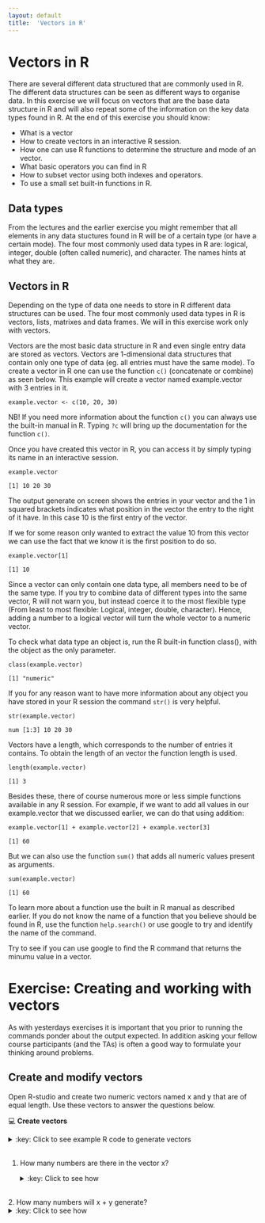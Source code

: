 ```yaml
---
layout: default
title:  'Vectors in R'
---
```

# Vectors in R

There are several different data structured that are commonly used in
R. The different data structures can be seen as different ways to
organise data. In this exercise we will focus on vectors that are the
base data structure in R and will also repeat some of the information
on the key data types found in R. At the end of this exercise you should
know:

-   What is a vector
-   How to create vectors in an interactive R session.
-   How one can use R functions to determine the structure and mode of an vector.
-   What basic operators you can find in R
-   How to subset vector using both indexes and operators.
-   To use a small set built-in functions in R.

## Data types<a id="orgheadline1"></a>

From the lectures and the earlier exercise you might remember that all elements in any data
stuctures found in R will be of a certain type (or have a certain
mode). The four most commonly used data types in R are: logical,
integer, double (often called numeric), and character. The names hints
at what they are.

## Vectors in R<a id="orgheadline2"></a>

Depending on the type of data one needs to store in R different data
structures can be used. The four most commonly used data types in R is
vectors, lists, matrixes and data frames. We will in this exercise
work only with vectors.

Vectors are the most basic data structure in R and even single entry
data are stored as vectors. Vectors are 1-dimensional data structures
that contain only one type of data (eg. all entries must have the same
mode). To create a vector in R one can use the function `c()`
(concatenate or combine) as seen below. This example will create a
vector named example.vector with 3 entries in it.

    example.vector <- c(10, 20, 30)

NB! If you need more information about the function `c()` you can always use
the built-in manual in R. Typing `?c` will bring up the
documentation for the function `c()`.

Once you have created this vector in R, you can access it by simply
typing its name in an interactive session.

    example.vector

    [1] 10 20 30

The output generate on screen shows the entries in your vector and the
1 in squared brackets indicates what position in the vector the entry
to the right of it have. In this case 10 is the first entry of the vector.

If we for some reason only wanted to extract the value 10 from this
vector we can use the fact that we know it is the first position to do
so.

    example.vector[1]

    [1] 10

Since a vector can only contain one data type, all members need to be
of the same type. If you try to combine data of different types into
the same vector, R will not warn you, but instead coerce it to the
most flexible type (From least to most flexible: Logical, integer,
double, character). Hence, adding a number to a logical vector
will turn the whole vector to a numeric vector.

To check what data type an object is, run the R built-in function
class(), with the object as the only parameter.

    class(example.vector)

    [1] "numeric"

If you for any reason want to have more information about any object
you have stored in your R session the command `str()` is very helpful.

    str(example.vector)

    num [1:3] 10 20 30

Vectors have a length, which corresponds to the number of entries it
contains. To obtain the length of an vector the function length is
used.

	length(example.vector)

	[1] 3


Besides these, there of course numerous more or less simple functions
available in any R session. For example, if we want to add all values
in our example.vector that we discussed earlier, we can do that using
addition:

    example.vector[1] + example.vector[2] + example.vector[3]

    [1] 60

But we can also use the function `sum()` that adds all numeric values
present as arguments.

    sum(example.vector)

    [1] 60

To learn more about a function use the built in R manual as described
earlier. If you do not know the name of a function that you believe
should be found in R, use the function `help.search()` or use google
to try and identify the name of the command.

Try to see if you can use google to find the R command that returns
the minumu value in a vector.

# Exercise: Creating and working with vectors<a id="orgheadline7"></a>

As with yesterdays exercises it is important that you prior to running
the commands ponder about the output expected. In addition asking your
fellow course participants (and the TAs) is often a good way to
formulate your thinking around problems.

## Create and modify vectors<a id="orgheadline5"></a>

Open R-studio and create two numeric vectors named x and y that are of
equal length. Use these vectors to answer the questions below.

:computer: **Create vectors**
<details>
<summary>:key: Click to see example R code to generate vectors</summary>
<pre>
x <- c(2, 4 ,7)
y <- c(1, 5, 11)
</pre>
</details>
<br>

1.  How many numbers are there in the vector x?
    <details>
	<summary>:key: Click to see how</summary>
	<pre>
    length(x)

	[1] 3
	</pre>
	</details>
<br>
2.  How many numbers will x + y generate?
    <details>
	<summary>:key: Click to see how</summary>
	<pre>
	length(x + y)

	[1] 3
	</pre>
	</details>
<br>
3.  What is the sum of all values in x?
    <details>
	<summary>:key: Click to see how</summary>
	<pre>
	sum(x)

	[1] 13
	</pre>
	</details>
<br>
4.  What is the sum of y times y?
     <details>
	<summary>:key: Click to see how</summary>
	<pre>
    sum(y*y)

	[1] 147
	</pre>
	</details>
<br>
5.  What do you get if you add x and y?
    <details>
	<summary>:key: Click to see how</summary>
	<pre>
    x + y

	[1]  3  9 18
	</pre>
	</details>
<br>
6.  Assign x times 2 to a new vector named z
     <details>
	<summary>:key: Click to see how</summary>
	<pre>
    z <- x * 2
	</pre>
	</details>
<br>
7.  How many numbers will z have, why?
    <details>
	<summary>:key: Click to see how</summary>
	<pre>
    length(z)

	[1] 3
	</pre>
	</details>
<br>
8.  Assign the mean of z to a new vector named z.mean and determine the length of z.mean
    <details>
	<summary>:key: Click to see how</summary>
	<pre>
    z.mean <- mean(z)
    length(z.mean)

	[1] 1
	</pre>
	</details>
<br>
9.  Create a numeric vector with all integers from 5 to 107
    <details>
	<summary>:key: Click to see how</summary>
	<pre>
	vec.tmp <- 5:107
	vec.tmp

	[1]   5   6   7   8   9  10  11  12  13  14  15  16  17  18  19  20  21  22
    [19]  23  24  25  26  27  28  29  30  31  32  33  34  35  36  37  38  39  40
    [37]  41  42  43  44  45  46  47  48  49  50  51  52  53  54  55  56  57  58
    [55]  59  60  61  62  63  64  65  66  67  68  69  70  71  72  73  74  75  76
    [73]  77  78  79  80  81  82  83  84  85  86  87  88  89  90  91  92  93  94
    [91]  95  96  97  98  99 100 101 102 103 104 105 106 107
	</pre>
	</details>
<br>
10. Create a numeric vector with the same length as the previos one, but only containg the number 3
    <details>
	<summary>:key: Click to see how</summary>
	<pre>
    vec.tmp2 <- rep(3, length(vec.tmp))
	vec.tmp2

	[1] 3 3 3 3 3 3 3 3 3 3 3 3 3 3 3 3 3 3 3 3 3 3 3 3 3 3 3 3 3 3 3 3 3 3 3 3 3
    [38] 3 3 3 3 3 3 3 3 3 3 3 3 3 3 3 3 3 3 3 3 3 3 3 3 3 3 3 3 3 3 3 3 3 3 3 3 3
    [75] 3 3 3 3 3 3 3 3 3 3 3 3 3 3 3 3 3 3 3 3 3 3 3 3 3 3 3 3 3
	</pre>
	</details>
<br>

11. Create a vector that contain all numbers from 1 to 17, where each number
    occurs the the same number of times as the number itself eg. 1, 2, 2, 3, 3, 3...
	<details>
	<summary>:key: Click to see how</summary>
	<pre>
	rep(1:17, 1:17)

	[1]  1  2  2  3  3  3  4  4  4  4  5  5  5  5  5  6  6  6  6  6  6  7  7  7  7
	[26]  7  7  7  8  8  8  8  8  8  8  8  9  9  9  9  9  9  9  9  9 10 10 10 10 10
	[51] 10 10 10 10 10 11 11 11 11 11 11 11 11 11 11 11 12 12 12 12 12 12 12 12 12
	[76] 12 12 12 13 13 13 13 13 13 13 13 13 13 13 13 13 14 14 14 14 14 14 14 14 14
	[101] 14 14 14 14 14 15 15 15 15 15 15 15 15 15 15 15 15 15 15 15 16 16 16 16 16
	[126] 16 16 16 16 16 16 16 16 16 16 16 17 17 17 17 17 17 17 17 17 17 17 17 17 17
	[151] 17 17 17
	</pre>
	</details>

12. What will be the result of the following calculations?
	- `c(1, 3, 5) + c(2, 4, 6)`
	- `c(1, 3, 5) + c(2, 4, 6, 8)`
	- `c(1, 3) - c(2, 4, 6 ,8)`

13. Create two numeric vectors of length 4 and test run all the basic
	operators (as seen in the table earlier) with these two as
	arguments. Make sure you understand the output generated by R.

## Modify and subset vectors<a id="orgheadline6"></a>

Create a new character vector that contains the following words and save it using a suitable name:
apple, banana, orange, kiwi, potato
<details>
<summary>:key: Click to see how</summary>
<pre>
veggies <- c("apple", "banana", "orange", "kiwi", "potato")
</pre>
</details>
<br>

Do the following on your newly created vector.

1.  Select orange from the vector
	<details>
	<summary>:key: Click to see how</summary>
	<pre>
	veggies[3]

	[1] "orange"
	</pre>
	</details>
<br>
2.  Select all fruits from the vector
	<details>
	<summary>:key: Click to see how</summary>
	<pre>
	veggies[-5]

	[1] "apple"  "banana" "orange" "kiwi"

	veggies[1:4]

	[1] "apple"  "banana" "orange" "kiwi"
	</pre>
	</details>
<br>
3.  Do the same selection as in question 2 without using index positions
    <details>
	<summary>:key: Click to see how</summary>
	<pre>
	veggies[veggies=="apple" | veggies == "banana" | veggies == "orange" | veggies == "kiwi"]

	[1] "apple"  "banana" "orange" "kiwi"

	veggies[veggies!="potato"]

	[1] "apple"  "banana" "orange" "kiwi"
	</pre>
	</details>
<br>
4.  Convert the character string to a numeric vector
    <details>
	<summary>:key: Click to see how</summary>
	<pre>
    as.numeric(veggies)

	[1] NA NA NA NA NA
    Warning message:
    NAs introduced by coercion
	</pre>
	</details>
<br>
5.  Create a vector of logic values that can be used to extract every second value from your character vector
    <details>
	<summary>:key: Click to see how</summary>
	<pre>
    selection <- c(FALSE, TRUE, FALSE, TRUE, FALSE)
	veggies[selection]

	[1] "banana" "kiwi"
	</pre>
	</details>
	<br>

	<details>
	<summary>:key: Alternative solution, why do this work?</summary>
	<pre>
    selection2 <- c(FALSE, TRUE)
	veggies[selection2]

	[1] "banana" "kiwi"
	</pre>
	</details>
<br>

6.  Add the names a, b, o, k and p to the vector
	<details>
	<summary>:key: Click to see how</summary>
	<pre>
	names(veggies) <- c("a", "b", "o", "k", "p")
	</pre>
	</details>
<br>
7.  Create a vector containing all the letters in the alphabet (NB! this
    can be done without having to type all letters). Google is your friend
    <details>
	<summary>:key: Click to see how</summary>
	<pre>
    letters

	[1] "a" "b" "c" "d" "e" "f" "g" "h" "i" "j" "k" "l" "m" "n" "o" "p" "q" "r" "s"
    [20] "t" "u" "v" "w" "x" "y" "z"
	</pre>
	</details>
<br>
8.  Sample 30 values randomly with replacement from your letter vector and convert the character vector to factors. Which of the levels have most entries in the vector?
	<details>
	<summary>:key: Click to see how</summary>
	<pre>
	letter.sample <- sample(letters, size = 30, replace = TRUE)
	letter.sample <- factor(letter.sample)
	summary(letter.sample)

	a b c e g k l m n o q r t v w x z
	3 1 2 1 3 1 1 1 3 1 2 2 1 3 2 1 2
	</pre>
	</details>
<br>
9.  Extract the letter 14 to 19 from the created vector
    <details>
	<summary>:key: Click to see how</summary>
	<pre>
	letters[14:19]

	[1] "n" "o" "p" "q" "r" "s"
	</pre>
	</details>
<br>
10. Extract all but the last letter
    <details>
	<summary>:key: Click to see how</summary>
	<pre>
	letters[1:length(letters)-1]

	[1] "a" "b" "c" "d" "e" "f" "g" "h" "i" "j" "k" "l" "m" "n" "o" "p" "q" "r" "s"
	[20] "t" "u" "v" "w" "x" "y"

	letters[-length(letters)]

    [1] "a" "b" "c" "d" "e" "f" "g" "h" "i" "j" "k" "l" "m" "n" "o" "p" "q" "r" "s"
	[20] "t" "u" "v" "w" "x" "y"
	</pre>
	</details>
<br>
11. Which is the index position of the letter u in the vector?
	<details>
	<summary>:key: Click to see how</summary>
	<pre>
    which(letters=="u")

    [1] 21
	</pre>
	</details>
<br>
12. Create a new vector of length one that holds all the alphabet a single entry
    <details>
	<summary>:key: Click to see how</summary>
	<pre>
    paste(letters, sep = "", collapse = "")

	[1] "abcdefghijklmnopqrstuvwxyz"
	</pre>
	</details>
<br>
13. Create a numeric vector by sampling 100 numbers from a normal
    distribution with mean 2 and standard deviation 4. Hint! Check the
    function rnorm()
	<details>
	<summary>:key: Click to see how</summary>
	<pre>
    norm.rand <- rnorm(100, mean = 2, sd = 4)
	</pre>
	</details>
<br>
14. How many of the generated values are negative?
    <details>
	<summary>:key: Click to see how</summary>
	<pre>
    length(norm.rand[norm.rand<0])
    [1] 23
	</pre>
	</details>
<br>
15. Calculate the standard deviation, mean, median of your random numbers
	<details>
	<summary>:key: Click to see how</summary>
	<pre>
    sd(norm.rand)
    mean(norm.rand)
	median(norm.rand)

	[1] 3.541989
	[1] 1.910667
	[1] 1.631083
	</pre>
	</details>
<br>

16. Replace the 11th value in your random number vector with NA and calculate the same summary statistics again
    <details>
	<summary>:key: Click to see how</summary>
	<pre>
    norm.rand[11] <- NA
    sd(norm.rand, na.rm = TRUE)
    mean(norm.rand, na.rm = TRUE)
	median(norm.rand, na.rm = TRUE)

	[1] 3.553763
	[1] 1.889685
	[1] 1.62893
	</pre>
	</details>
<br>
17. Replace the last position in the vector with the letter L and calculate the same summary statistics.
    <details>
	<summary>:key: Click to see how</summary>
	<pre>
    norm.rand[100] <- "L"
    sd(norm.rand, na.rm = TRUE)
    mean(norm.rand, na.rm = TRUE)
	median(norm.rand, na.rm = TRUE)

	Warning message:
	In var(if (is.vector(x) || is.factor(x)) x else as.double(x), na.rm = na.rm) :
	NAs introduced by coercion
	[1] NA
	Warning message:
	In mean.default(norm.rand, na.rm = TRUE) :
	argument is not numeric or logical: returning NA
    [1] NA
	Warning message:
	In mean.default(sort(x, partial = half + 0L:1L)[half + 0L:1L]) :
	argument is not numeric or logical: returning NA
	</pre>
	</details>
<br>

18. In many cases one has data from multiple replicates and different
    treatments in such cases it can be useful to have names of the type:
    Geno\_a\_1, Geno\_a\_2, Geno\_a\_3, Geno\_b\_1, Geno\_b\_2&#x2026;, Geno\_s\_3
    Try to create this such a vector without manually typing it all in.
    <details>
	<summary>:key: Click to see how</summary>
	<pre>
    geno <- rep("Geno", 57)
    needed.letters <- rep(letters[1:19], 3)
    needed.numbers <- rep(1:3, 19)
    temp <- paste(geno, needed.letters, needed.numbers, sep = "_")
    sort(temp)
    [1] "Geno_a_1" "Geno_a_2" "Geno_a_3" "Geno_b_1" "Geno_b_2" "Geno_b_3"
    [7] "Geno_c_1" "Geno_c_2" "Geno_c_3" "Geno_d_1" "Geno_d_2" "Geno_d_3"
    [13] "Geno_e_1" "Geno_e_2" "Geno_e_3" "Geno_f_1" "Geno_f_2" "Geno_f_3"
    [19] "Geno_g_1" "Geno_g_2" "Geno_g_3" "Geno_h_1" "Geno_h_2" "Geno_h_3"
    [25] "Geno_i_1" "Geno_i_2" "Geno_i_3" "Geno_j_1" "Geno_j_2" "Geno_j_3"
    [31] "Geno_k_1" "Geno_k_2" "Geno_k_3" "Geno_l_1" "Geno_l_2" "Geno_l_3"
    [37] "Geno_m_1" "Geno_m_2" "Geno_m_3" "Geno_n_1" "Geno_n_2" "Geno_n_3"
    [43] "Geno_o_1" "Geno_o_2" "Geno_o_3" "Geno_p_1" "Geno_p_2" "Geno_p_3"
    [49] "Geno_q_1" "Geno_q_2" "Geno_q_3" "Geno_r_1" "Geno_r_2" "Geno_r_3"
    [55] "Geno_s_1" "Geno_s_2" "Geno_s_3"
	</pre>
	</details>
<br>

